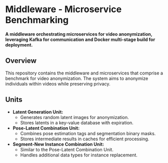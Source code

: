 # Middleware - Microservice Benchmarking

**A middleware orchestrating microservices for video anonymization, leveraging Kafka for communication and Docker multi-stage build for deployment.**

## Overview

This repository contains the middleware and microservices that comprise a benchmark for video anonymization. The system aims to anonymize individuals within videos while preserving privacy.

## Units

* **Latent Generation Unit:**
    - Generates random latent images for anonymization.
    - Stores latents in a key-value database with expiration.
* **Pose-Latent Combination Unit:**
    - Combines pose estimation tags and segmentation binary masks.
    - Stores intermediate results in caches for efficient processing.
* **Segment-New Instance Combination Unit:**
    - Similar to the Pose-Latent Combination Unit.
    - Handles additional data types for instance replacement.